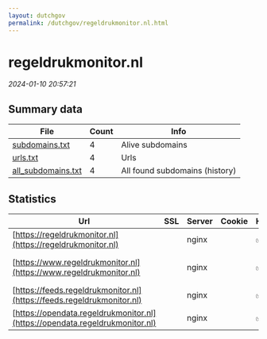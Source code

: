 ```yaml
---
layout: dutchgov
permalink: /dutchgov/regeldrukmonitor.nl.html
---
```



# regeldrukmonitor.nl
*2024-01-10 20:57:21*
## Summary data


| File       | Count | Info |
|------------|-------|------|
|[subdomains.txt](/data/regeldrukmonitor.nl/subdomains.txt)|4|Alive subdomains|
|[urls.txt](/data/regeldrukmonitor.nl/urls.txt)|4|Urls|
|[all_subdomains.txt](/data/regeldrukmonitor.nl/all_subdomains.txt)|4|All found subdomains (history)|


## Statistics


| Url | SSL | Server | Cookie | HSTS | CSP | XFO | XXP | RP | Tech |Title |
|------------|-------|------|------|------|------|------|------|------|------|------|
|[https://regeldrukmonitor.nl](https://regeldrukmonitor.nl)| |nginx| |:white_check_mark: |:warning: | :white_check_mark: | :white_check_mark: | :white_check_mark: |HSTS Nginx|301 Moved Perman...|
|[https://www.regeldrukmonitor.nl](https://www.regeldrukmonitor.nl)| |nginx| |:white_check_mark: |:warning: | :white_check_mark: | :white_check_mark: | :white_check_mark: |Bloomreach HSTS Nginx|Regeldrukmonitor...|
|[https://feeds.regeldrukmonitor.nl](https://feeds.regeldrukmonitor.nl)| |nginx| |:white_check_mark: | | :white_check_mark: | :white_check_mark: | :white_check_mark: |HSTS Nginx||
|[https://opendata.regeldrukmonitor.nl](https://opendata.regeldrukmonitor.nl)| |nginx| |:white_check_mark: | | :white_check_mark: | :white_check_mark: | :white_check_mark: |HSTS Nginx||
